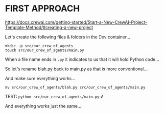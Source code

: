 # FIRST APPROACH

https://docs.crewai.com/getting-started/Start-a-New-CrewAI-Project-Template-Method/#creating-a-new-project

Let's create the following files & folders in the Dev container...

```
mkdir -p src/our_crew_of_agents
touch src/our_crew_of_agents/main.py 
```

When a file name ends in `.py` it indicates to us that it will hold Python code...

<!--
In Python projects, you'll often see a file called "main.py"

In this video, `main.py` will be the file we run to launch our agents and give them tasks

For the beginners watching, it's important to tell you that when programming, we can call files, folders, and most other aspects of the code we write whatever we like.

For example, we could've name this file blah.py`

```
mv src/our_crew_of_agents/main.py src/our_crew_of_agents/blah.py
print("Telling my agents to do something...")
python blah.py
```

For the beginners, names are just labels and there are an infinite number of ways to label and organize code in a project.

In practice tho, so it's easier to collaborate and build with others, we follow conventions.

And these conventions, or standard practices, are learned over time through experience. So be patient if you feel unfamiliar with what you're seeing...

Watch the whole video and come back to any confusing parts later...
-->

So let's rename blah.py back to main.py as that is more conventional...

And make sure everything works...

`mv src/our_crew_of_agents/blah.py src/our_crew_of_agents/main.py`

TEST: `python src/our_crew_of_agents/main.py` √

And everything works just the same...
